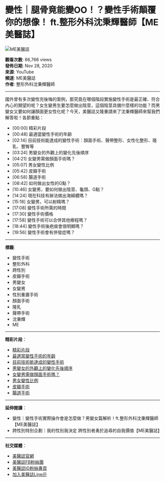 # 變性｜腿骨竟能變OO！？變性手術顛覆你的想像！ ft.整形外科沈秉輝醫師【ME美醫誌】

![ME美醫誌](https://yt3.ggpht.com/PKylKyyxpqIoDnoWePpMxs7fjyRKcB8m5-9noLwj0C0vfv905aY0wcUoVno1Sk6WGz3Fnq9F-9s=s48-c-k-c0x00ffffff-no-rj)

**觀看次數**: 66,766 views  
**發佈日期**: Nov 28, 2020  
**來源**: YouTube  
**頻道**: ME美醫誌  
**作者**: 整形外科沈秉輝醫師  

---

國外曾有多次變性完後悔的案例，那究竟在哪個階段實施變性手術是最正確、符合內心的期望的呢？女生變男生要怎麼做出陰莖，這個陰莖具備什麼樣的功能？而男變女又要如何讓顏面更女性化呢？今天，美醫誌又隆重請來了沈秉輝醫師來幫我們解答啦！各節重點：

- [00:00] 精彩片段
- [00:48] 最適當變性手術的年齡
- [02:14] 目前技術能達成的變性手術：顏面手術、聲帶整形、女性化整形、隆乳、豐臀等
- [03:24] 男變女的外觀上的變化先後順序
- [04:21] 女變男需做顏面手術嗎？
- [05:07] 男女變性比例
- [05:42] 皮瓣手術
- [06:58] 腸道手術
- [08:42] 如何做出女性的G點？
- [10:46] 女變男，要如何做出陰莖、龜頭、G點？
- [14:24] 現在科技有辦法做出海綿體嗎？
- [15:18] 女變男，可以射精嗎？
- [17:08] 變性手術所需的時間
- [17:30] 變性手術價格
- [17:58] 變性手術可以合併其他療程嗎？
- [18:44] 變性手術後疤痕會很明顯嗎？
- [19:56] 變性手術會有併發症嗎？

---

**標籤**: 
- 變性手術
- 整形外科
- 跨性別
- 皮瓣手術
- 男變女
- 女變男
- 性別重置手術
- 顏面手術
- 隆乳
- 聲帶手術
- 沈秉輝
- ME

---

**精彩片段**：

- [精彩片段](https://www.youtube.com/watch?v=ejigvFLQdnI&t=0s)
- [最適當變性手術的年齡](https://www.youtube.com/watch?v=ejigvFLQdnI&t=48s)
- [目前技術能達成的變性手術](https://www.youtube.com/watch?v=ejigvFLQdnI&t=134s)
- [男變女的外觀上的變化先後順序](https://www.youtube.com/watch?v=ejigvFLQdnI&t=204s)
- [女變男需做顏面手術嗎？](https://www.youtube.com/watch?v=ejigvFLQdnI&t=261s)
- [男女變性比例](https://www.youtube.com/watch?v=ejigvFLQdnI&t=307s)
- [皮瓣手術](https://www.youtube.com/watch?v=ejigvFLQdnI&t=342s)
- [腸道手術](https://www.youtube.com/watch?v=ejigvFLQdnI&t=418s)

---

**延伸閱讀**：
- 變性｜變性手術實際操作會是怎麼做？男變女篇解析！ft.整形外科沈秉輝醫師【ME美醫誌】
- 跨性別特別企劃｜我的性別我決定 跨性別者勇於追尋的自我價值【ME美醫誌】

---

**社交媒體**：  
- [美醫誌官網](https://memedia.com.tw/)  
- [美醫誌FB粉絲團](https://www.facebook.com/memediatw/)  
- [美醫誌IG粉絲專頁](https://www.instagram.com/memedia5168/)  
- [加入美醫誌Line＠](https://line.me/R/ti/p/@383viixn)